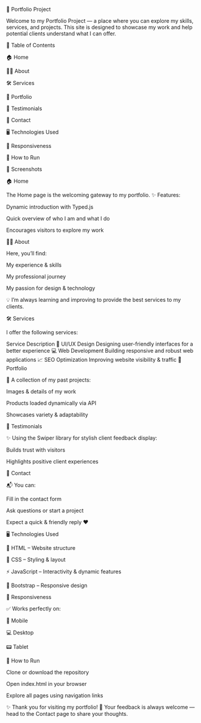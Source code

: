 
🌟 Portfolio Project

Welcome to my Portfolio Project — a place where you can explore my skills, services, and projects.
This site is designed to showcase my work and help potential clients understand what I can offer.

📑 Table of Contents

🏠 Home

👩‍💻 About

🛠 Services

🎨 Portfolio

💬 Testimonials

📩 Contact

🖥 Technologies Used

📱 Responsiveness

🚀 How to Run

📸 Screenshots

🏠 Home

The Home page is the welcoming gateway to my portfolio.
✨ Features:

Dynamic introduction with Typed.js

Quick overview of who I am and what I do

Encourages visitors to explore my work

👩‍💻 About

Here, you’ll find:

My experience & skills

My professional journey

My passion for design & technology

💡 I’m always learning and improving to provide the best services to my clients.

🛠 Services

I offer the following services:

Service	Description
🎯 UI/UX Design	Designing user-friendly interfaces for a better experience
💻 Web Development	Building responsive and robust web applications
📈 SEO Optimization	Improving website visibility & traffic
🎨 Portfolio

💼 A collection of my past projects:

Images & details of my work

Products loaded dynamically via API

Showcases variety & adaptability

💬 Testimonials

✨ Using the Swiper library for stylish client feedback display:

Builds trust with visitors

Highlights positive client experiences

📩 Contact

📬 You can:

Fill in the contact form

Ask questions or start a project

Expect a quick & friendly reply ❤

🖥 Technologies Used

📝 HTML – Website structure

🎨 CSS – Styling & layout

⚡ JavaScript – Interactivity & dynamic features

📱 Bootstrap – Responsive design

📱 Responsiveness

✅ Works perfectly on:

📱 Mobile

💻 Desktop

📟 Tablet

🚀 How to Run

Clone or download the repository

Open index.html in your browser

Explore all pages using navigation links

✨ Thank you for visiting my portfolio!
💌 Your feedback is always welcome — head to the Contact page to share your thoughts.
